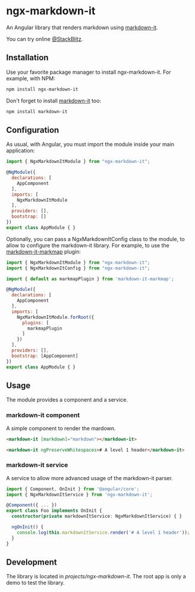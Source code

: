 # ngx-markdown-it

An Angular library that renders markdown using [markdown-it](https://github.com/markdown-it/markdown-it).

You can try online [@StackBlitz](https://stackblitz.com/edit/ngx-markdown-it).

## Installation

Use your favorite package manager to install ngx-markdown-it. For example, with NPM:

```bash
npm install ngx-markdown-it
```

Don't forget to install [markdown-it](https://github.com/markdown-it/markdown-it) too:

```bash
npm install markdown-it
```

## Configuration

As usual, with Angular, you must import the module inside your main application:

```javascript
import { NgxMarkdownItModule } from "ngx-markdown-it";

@NgModule({
  declarations: [
    AppComponent
  ],
  imports: [
    NgxMarkdownItModule
  ],
  providers: [],
  bootstrap: []
})
export class AppModule { }
```

Optionally, you can pass a NgxMarkdownItConfig class to the module, to allow to configure the markdown-it library. For example, to use the [markdown-it-markmap](https://github.com/deiv/markdown-it-markmap) plugin:

```javascript
import { NgxMarkdownItModule } from "ngx-markdown-it";
import { NgxMarkdownItConfig } from "ngx-markdown-it";

import { default as markmapPlugin } from 'markdown-it-markmap';

@NgModule({
  declarations: [
    AppComponent
  ],
  imports: [
    NgxMarkdownItModule.forRoot({
      plugins: [
        markmapPlugin
      ]
    })
  ],
  providers: [],
  bootstrap: [AppComponent]
})
export class AppModule { }
```

## Usage

The module provides a component and a service.

### markdown-it component

A simple component to render the mardown.

```html
<markdown-it [markdown]="markdown"></markdown-it>
```

```html
<markdown-it ngPreserveWhitespaces># A level 1 header</markdown-it>
```

### markdown-it service

A service to allow more advanced usage of the markdown-it parser.

```typescript
import { Component, OnInit } from '@angular/core';
import { NgxMarkdownItService } from 'ngx-markdown-it';

@Component({ ... })
export class Foo implements OnInit {
  constructor(private markdownItService: NgxMarkdownItService) { }

  ngOnInit() {
    console.log(this.markdownItService.render('# A level 1 header'));
  }
}
```

## Development

The library is located in _projects/ngx-markdown-it_. The root app is only a demo to test the library.
